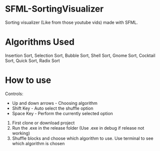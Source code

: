 # SFML-SortingVisualizer
Sorting visualizer (Like from those youtube vids) made with SFML.

# Algorithms Used
Insertion Sort,
Selection Sort,
Bubble Sort,
Shell Sort,
Gnome Sort,
Cocktail Sort,
Quick Sort,
Radix Sort

# How to use

Controls:
- Up and down arrows - Choosing algorithm
- Shift Key - Auto select the shuffle option
- Space Key - Perform the currently selected option

1. First clone or download project
2. Run the .exe in the release folder (Use .exe in debug if release not working)
3. Shuffle blocks and choose which algorithm to use. Use terminal to see which algorithm is chosen


